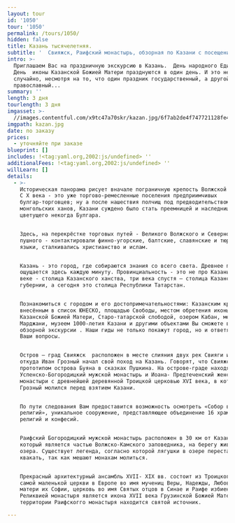 ```yaml
---
layout: tour
id: '1050'
tour: '1050'
permalink: /tours/1050/
hidden: false
title: Казань тысячелетняя.
subtitle: '  Свияжск, Раифский монастырь, обзорная по Казани с посещением Казанского кремля и музея 1000-летия Казани.'
intro: >-
  Приглашаем Вас на праздничную экскурсию в Казань.  День народного Единства и
  День  иконы Казанской Божией Матери празднуются в один день. И это не
  случайно, несмотря на то, что один праздник государственный, а другой
  православный...
summary: ''
length: 3 дня
tourlength: 3 дня
imgasset: >-
  //images.contentful.com/x9tc47a70skr/kazan.jpg/6f7ab2de4f747721128fe46aab3f21c7/kazan.jpg
imgpath: kazan.jpg
date: по заказу
prices:
  - уточняйте при заказе
blueprint: []
includes: !<tag:yaml.org,2002:js/undefined> ''
additionalFees: !<tag:yaml.org,2002:js/undefined> ''
willLearn: []
details:
  - >-
    Историческая панорама рисует вначале пограничную крепость Волжской Булгарии.
    С Х века - это уже торгово-ремесленные поселения предприимчивых
    булгар-торговцев; ну а после нашествия полчищ под предводительством
    монгольских ханов, Казани суждено было стать преемницей и наследницей славы
    цветущего некогда Булгара.


    Здесь, на перекрёстке торговых путей - Великого Волжского и Северного
    пушного - контактировали финно-угорские, балтские, славянские и тюркские
    языки, сталкивались христианство и ислам.


    Казань - это город, где собираются знания со всего света. Древнее прошлое
    ощущается здесь каждую минуту. Провинциальность - это не про Казань. В ХV
    веке - столица Казанского ханства, три века спустя – столица Казанской
    губернии, а сегодня это столица Республики Татарстан.


    Познакомиться с городом и его достопримечательностями: Казанским кремлём,
    внесённым в список ЮНЕСКО, площадью Свободы, местом обретения иконы
    Казанской Божией Матери, Старо-татарской слободой, озером Кабан, мечетью
    Марджани, музеем 1000-летия Казани и другими объектами Вы сможете в ходе
    обзорной экскурсии . Наши гиды не только покажут город, но и ответят на все
    Ваши вопросы.


    Остров – град Свияжск  расположен в месте слияния двух рек Свияги и Волги,
    откуда Иван Грозный начал свой поход на Казань. Говорят, что Свияжск был
    прототипом острова Буяна в сказках Пушкина. На острове-граде находятся
    Успенско-Богородицкий мужской монастырь и Иоана- Предтеченский женский
    монастыри с древнейшей деревянной Троицкой церковью XVI века, в которй Иван
    Грозный молился перед взятием Казани.


    По пути следования Вам предоставится возможность осмотреть «Собор всех
    религий», уникальное сооружение, представляющее объединение 16 храмов разных
    религий и конфесий.


    Раифский Богородицкий мужской монастырь расположен в 30 км от Казани в лесу,
    который является частью Волжско-Камского заповедника, на берегу живописного
    озера. Существует легенда, согласно которой лягушки в озере перестают
    квакать, так как мешают монахам молиться.


    Прекрасный архитектурный ансамбль XVII- XIX вв. состоит из Троицкого собора
    самой маленькой церкви в Европе во имя мучениц Веры, Надежды, Любови и
    матери их Софии, церковь во имя Святых отцов в Синае и Раифе избиенных.
    Реликвией монастыря является икона XVII века Грузинской Божией Матери. На
    территории Раифскогго монастыря находится святой источник.

---
```

